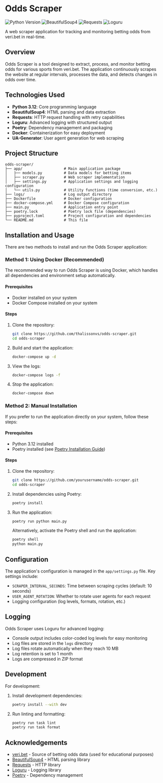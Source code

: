 # Odds Scraper

![Python Version](https://img.shields.io/badge/python-3.12-blue.svg)
![BeautifulSoup4](https://img.shields.io/badge/BeautifulSoup4-4.13.3-orange.svg)
![Requests](https://img.shields.io/badge/Requests-2.32.3-red.svg)
![Loguru](https://img.shields.io/badge/Loguru-0.7.3-purple.svg)

A web scraper application for tracking and monitoring betting odds from veri.bet in real-time.

## Overview

Odds Scraper is a tool designed to extract, process, and monitor betting odds for various sports from veri.bet. The application continuously scrapes the website at regular intervals, processes the data, and detects changes in odds over time.

## Technologies Used

- **Python 3.12**: Core programming language
- **BeautifulSoup4**: HTML parsing and data extraction
- **Requests**: HTTP request handling with retry capabilities
- **Loguru**: Advanced logging with structured output
- **Poetry**: Dependency management and packaging
- **Docker**: Containerization for easy deployment
- **UA-Generator**: User agent generation for web scraping

## Project Structure

```
odds-scraper/
├── app/                   # Main application package
│   ├── models.py          # Data models for betting items
│   ├── scraper.py         # Web scraper implementation
│   ├── settings.py        # Application settings and logging configuration
│   └── utils.py           # Utility functions (time conversion, etc.)
├── logs/                  # Log output directory
├── Dockerfile             # Docker configuration
├── docker-compose.yml     # Docker Compose configuration
├── main.py                # Application entry point
├── poetry.lock            # Poetry lock file (dependencies)
├── pyproject.toml         # Project configuration and dependencies
└── README.md              # This file
```

## Installation and Usage

There are two methods to install and run the Odds Scraper application:

### Method 1: Using Docker (Recommended)

The recommended way to run Odds Scraper is using Docker, which handles all dependencies and environment setup automatically.

#### Prerequisites

- Docker installed on your system
- Docker Compose installed on your system

#### Steps

1. Clone the repository:
   ```bash
   git clone https://github.com/thalissonvs/odds-scraper.git
   cd odds-scraper
   ```

2. Build and start the application:
   ```bash
   docker-compose up -d
   ```

3. View the logs:
   ```bash
   docker-compose logs -f
   ```

4. Stop the application:
   ```bash
   docker-compose down
   ```

### Method 2: Manual Installation

If you prefer to run the application directly on your system, follow these steps:

#### Prerequisites

- Python 3.12 installed
- Poetry installed (see [Poetry Installation Guide](https://python-poetry.org/docs/#installation))

#### Steps

1. Clone the repository:
   ```bash
   git clone https://github.com/yourusername/odds-scraper.git
   cd odds-scraper
   ```

2. Install dependencies using Poetry:
   ```bash
   poetry install
   ```

3. Run the application:
   ```bash
   poetry run python main.py
   ```

   Alternatively, activate the Poetry shell and run the application:
   ```bash
   poetry shell
   python main.py
   ```

## Configuration

The application's configuration is managed in the `app/settings.py` file. Key settings include:

- `SCRAPER_INTERVAL_SECONDS`: Time between scraping cycles (default: 10 seconds)
- `USER_AGENT_ROTATION`: Whether to rotate user agents for each request
- Logging configuration (log levels, formats, rotation, etc.)

## Logging

Odds Scraper uses Loguru for advanced logging:

- Console output includes color-coded log levels for easy monitoring
- Log files are stored in the `logs` directory
- Log files rotate automatically when they reach 10 MB
- Log retention is set to 1 month
- Logs are compressed in ZIP format

## Development

For development:

1. Install development dependencies:
   ```bash
   poetry install --with dev
   ```

2. Run linting and formatting:
   ```bash
   poetry run task lint
   poetry run task format
   ```

## Acknowledgements

- [veri.bet](https://veri.bet) - Source of betting odds data (used for educational purposes)
- [BeautifulSoup4](https://www.crummy.com/software/BeautifulSoup/) - HTML parsing library
- [Requests](https://requests.readthedocs.io/) - HTTP library
- [Loguru](https://github.com/Delgan/loguru) - Logging library
- [Poetry](https://python-poetry.org/) - Dependency management 